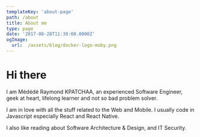 ```yaml
---
templateKey: 'about-page'
path: /about
title: About me
type: page
date: '2017-08-28T11:30:00.0000Z'
ogImage:
  url:  /assets/blog/docker-logo-moby.png
---
```


# Hi there

I am Médédé Raymond KPATCHAA, an experienced Software Engineer, geek at heart, lifelong learner and not so bad problem solver.

I am in love with all the stuff related to the Web and Mobile. I usually code in Javascript especially React and React Native.

I also like reading about Software Architecture & Design, and IT Security.
